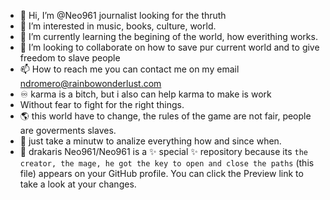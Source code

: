 - 👋 Hi, I’m @Neo961 journalist looking for the thruth
- 👀 I’m interested in music, books, culture, world.
- 🌱 I’m currently learning the begining of the world, how everithing works.
- 💞️ I’m looking to collaborate on how to save pur current world and to give freedom to slave people 
- 📫 How to reach me you can contact me on my email ndromero@rainbowonderlust.com
- ♾️ karma is a bitch, but i also can help karma to make is work
- Without fear to fight for the right things.
- 🌎 this world have to change, the rules of the game are not fair, people are goverments slaves.
- 🔖 just take a minutw to analize everything how and since when. 
- 🐉 drakaris
Neo961/Neo961 is a ✨ special ✨ repository because its `the creator, the mage, he got the key to open and close the paths` (this file) appears on your GitHub profile.
You can click the Preview link to take a look at your changes.


